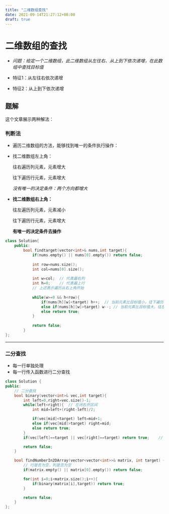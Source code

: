 ```yaml
---
title: "二维数组查找"
date: 2021-09-14T21:27:12+08:00
draft: true
---
```


# 二维数组的查找

* *问题：给定一个二维数组，此二维数组从左往右、从上到下依次递增，在此数组中查找目标值*

* 特征1：从左往右依次递增
* 特征2：从上到下依次递增

## 题解

这个文章展示两种解法：

### 判断法

* 遍历二维数组的方法，能够找到唯一的条件执行操作：

* 找二维数组左上角：

  往右遍历列元素，元素增大

  往下遍历行元素，元素增大

  *没有唯一的决定条件：两个方向都增大*

* **找二维数组右上角：**

  往左遍历列元素，元素减小

  往下遍历行元素，元素增大

  **有唯一的决定条件去操作**

```C++
class Solution{
    public:
    	bool findtarget(vector<int>& nums,int target){
            if(nums.empty() || nums[0].empty()) return false;
            
            int row=nums.size();
            int col=nums[0].size();
            
            int w=col;	// 代表最右列
            int h=0;	// 代表最上行
            // 上述表示遍历从右上角开始
            
            while(w>=0 && h<row){
                if(nums[h][w]<target) h++;	// 当前元素比目标值小，往下遍历
                else if(nums[h][w]>target) w--;	// 当前元素比目标值大，往左遍历
                else return true;
            }
            
            return false;
        }
};
```

---



### 二分查找

* 每一行单独处理
* 每一行传入函数进行二分查找

```C++
class Solution {
public:
    // 二分查找
    bool binary(vector<int>& vec,int target){
        int left=0,right=vec.size()-1;
        while(left<right){	// 左闭右开区间
            int mid=left+(right-left)/2;

            if(vec[mid]<target) left=mid+1;
            else if(vec[mid]>target) right=mid;
            else return true;
        }
        if(vec[left]==target || vec[right]==target) return true;	// 左右边界考虑

        return false;
    }

    bool findNumberIn2DArray(vector<vector<int>>& matrix, int target) {
        // 行是否为空，列是否为空
        if(matrix.empty() || matrix[0].empty()) return false;

        for(int i=0;i<matrix.size();i++){
            if(binary(matrix[i],target)) return true;
        }

        return false;
    }
};
```

